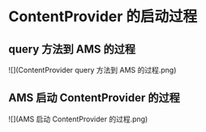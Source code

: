# **ContentProvider 的启动过程**
## query 方法到 AMS 的过程
![](ContentProvider query 方法到 AMS 的过程.png)
## AMS 启动 ContentProvider 的过程
![](AMS 启动 ContentProvider 的过程.png)